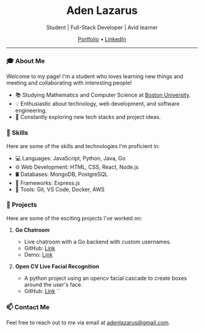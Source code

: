 <h1 align="center">Aden Lazarus</h1>

<p align="center">
Student | Full-Stack Developer | Avid learner
</p>

<p align="center">
  <a href="your_portfolio_url">Portfolio</a> •
  <a href="https://linkedin.com/in/adenlazarus" target='_blank'>LinkedIn</a>
</p>

---

### 🎓 About Me

Welcome to my page! I'm a student who loves learning new things and meeting and collaborating with interesting people!

- 📚 Studying Mathematics and Computer Science at [Boston University](https://bu.edu).
- 💡 Enthusiastic about technology, web development, and software engineering.
- 🌱 Constantly exploring new tech stacks and project ideas.

### 🚀 Skills

Here are some of the skills and technologies I'm proficient in:

- 💻 Languages: JavaScript, Python, Java, Go
- 🌐 Web Development: HTML, CSS, React, Node.js
- 🛢️ Databases: MongoDB, PostgreSQL
- 🚀 Frameworks: Express.js
- 🔧 Tools: Git, VS Code, Docker, AWS

### 🌟 Projects

Here are some of the exciting projects I've worked on:

1. **Go Chatroom**
   - Live chatroom with a Go backend with custom
   usernames.
   - GitHub: [Link](project1_github_url)
   - Demo: [Link](project1_demo_url)

2. **Open CV Live Facial Recognition**
   - A python project using an opencv facial cascade to create boxes around the user's face.
   - GitHub: [Link](https://github.com/ajlaz/go-chatroom/tree/master)
``

### 📫 Contact Me

Feel free to reach out to me via email at adenlazarus@gmail.com.
